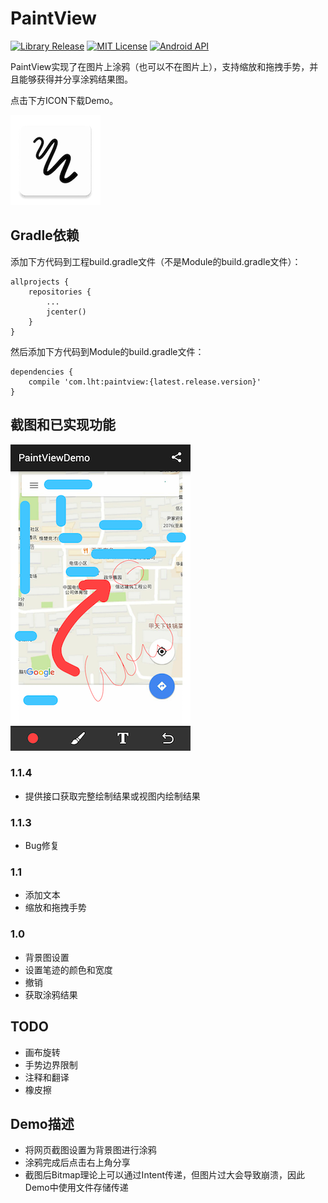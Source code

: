 # PaintView

[![Library Release](https://img.shields.io/badge/release-v1.1.4-green.svg)](https://github.com/LiuHongtao/PaintView)
[![MIT License](http://img.shields.io/:license-MIT-blue.svg)](https://github.com/LiuHongtao/PaintView/blob/master/LICENSE)
[![Android API](https://img.shields.io/badge/Android_API-9%2B-brightgreen.svg?style=flat)](https://android-arsenal.com/api?level=9)

PaintView实现了在图片上涂鸦（也可以不在图片上），支持缩放和拖拽手势，并且能够获得并分享涂鸦结果图。

点击下方ICON下载Demo。

[![ICON](ic_launcher.png)](paintview_demo.apk)

## Gradle依赖

添加下方代码到工程build.gradle文件（不是Module的build.gradle文件）：

	allprojects {
	    repositories {
	        ...
	        jcenter()
	    }
	}

然后添加下方代码到Module的build.gradle文件：

	dependencies {
	    compile 'com.lht:paintview:{latest.release.version}'
	}

## 截图和已实现功能

![screenshot](screenshot.png)

### 1.1.4

* 提供接口获取完整绘制结果或视图内绘制结果

### 1.1.3

* Bug修复

### 1.1

* 添加文本
* 缩放和拖拽手势

### 1.0

* 背景图设置
* 设置笔迹的颜色和宽度
* 撤销
* 获取涂鸦结果

## TODO

* 画布旋转
* 手势边界限制
* 注释和翻译
* 橡皮擦

## Demo描述

* 将网页截图设置为背景图进行涂鸦
* 涂鸦完成后点击右上角分享
* 截图后Bitmap理论上可以通过Intent传递，但图片过大会导致崩溃，因此Demo中使用文件存储传递
